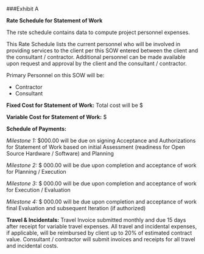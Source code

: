 ###Exhibit A

**Rate Schedule for Statement of Work**

The rste schedule contains data to compute project personnel expenses.

This Rate Schedule lists the current personnel who will be involved in providing services to the client per this SOW entered between the client and the consultant / contractor. Additional personnel can be made available upon request and approval by the client and the consultant / contractor.

Primary Personnel on this SOW will be:

 - Contractor
 - Consultant  

**Fixed Cost for Statement of Work:**  Total cost will be $

**Variable Cost for Statement of Work:** $

**Schedule of Payments:**

_Milestone 1:_ $000.00 will be due on signing Acceptance and Authorizations for Statement of Work based on initial Assessment (readiness for Open Source Hardware / Software) and Planning

_Milestone 2:_ $ 000.00 will be due upon completion and acceptance of work for Planning / Execution

_Milestone 3:_ $ 000.00 will be due upon completion and acceptance of work for Execution / Evaluation

_Milestone 4:_ $ 000.00 will be due upon completion and acceptance of work final Evaluation and subsequent Iteration (if authorized)

**Travel & Incidentals:**
Travel Invoice submitted monthly and due 15 days after receipt for variable travel expenses.
All travel and incidental expenses, if applicable, will be reimbursed by client up to 20% of estimated contract value. Consultant / contractor will submit invoices and receipts for all travel and incidental costs.
